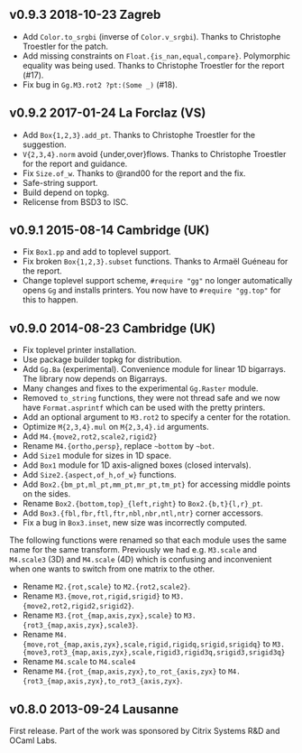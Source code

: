 v0.9.3 2018-10-23 Zagreb
------------------------

- Add `Color.to_srgbi` (inverse of `Color.v_srgbi`). Thanks to
  Christophe Troestler for the patch.
- Add missing constraints on `Float.{is_nan,equal,compare}`. Polymorphic
  equality was being used. Thanks to Christophe Troestler for the report
  (#17).
- Fix bug in `Gg.M3.rot2 ?pt:(Some _)` (#18).

v0.9.2 2017-01-24 La Forclaz (VS)
---------------------------------

- Add `Box{1,2,3}.add_pt`. Thanks to Christophe Troestler for the suggestion.
- `V{2,3,4}.norm` avoid {under,over}flows. Thanks to Christophe Troestler for
  the report and guidance.
- Fix `Size.of_w`. Thanks to @rand00 for the report and the fix.
- Safe-string support.
- Build depend on topkg.
- Relicense from BSD3 to ISC.

v0.9.1 2015-08-14 Cambridge (UK)
--------------------------------

- Fix `Box1.pp` and add to toplevel support.
- Fix broken `Box{1,2,3}.subset` functions. Thanks to Armaël Guéneau
  for the report.
- Change toplevel support scheme, `#require "gg"` no longer automatically
  opens `Gg` and installs printers. You now have to `#require "gg.top"` for
  this to happen.


v0.9.0 2014-08-23 Cambridge (UK)
--------------------------------

- Fix toplevel printer installation.
- Use package builder topkg for distribution.
- Add `Gg.Ba` (experimental). Convenience module for linear 1D bigarrays.
  The library now depends on Bigarrays.
- Many changes and fixes to the experimental `Gg.Raster` module.
- Removed `to_string` functions, they were not thread safe and we
  now have `Format.asprintf` which can be used with the pretty printers.
- Add an optional argument to `M3.rot2` to specify a center for the rotation.
- Optimize `M{2,3,4}.mul` on `M{2,3,4}.id` arguments.
- Add `M4.{move2,rot2,scale2,rigid2}`
- Rename `M4.{ortho,persp}`, replace `~bottom` by `~bot`.
- Add `Size1` module for sizes in 1D space.
- Add `Box1` module for 1D axis-aligned boxes (closed intervals).
- Add `Size2.{aspect,of_h,of_w}` functions.
- Add `Box2.{bm_pt,ml_pt,mm_pt,mr_pt,tm_pt}` for accessing middle points on
  the sides.
- Rename `Box2.{bottom,top}_{left,right}` to `Box2.{b,t}{l,r}_pt`.
- Add `Box3.{fbl,fbr,ftl,ftr,nbl,nbr,ntl,ntr}` corner accessors.
- Fix a bug in `Box3.inset`, new size was incorrectly computed.

The following functions were renamed so that each module uses the same
name for the same transform. Previously we had e.g. `M3.scale` and
`M4.scale3` (3D) and `M4.scale` (4D) which is confusing and
inconvenient when one wants to switch from one matrix to the other.

- Rename `M2.{rot,scale}` to `M2.{rot2,scale2}`.
- Rename `M3.{move,rot,rigid,srigid}` to `M3.{move2,rot2,rigid2,srigid2}`.
- Rename `M3.{rot_{map,axis,zyx},scale}` to `M3.{rot3_{map,axis,zyx},scale3}`.
- Rename `M4.{move,rot_{map,axis,zyx},scale,rigid,rigidq,srigid,srigidq}` to
  `M3.{move3,rot3_{map,axis,zyx},scale,rigid3,rigid3q,srigid3,srigid3q}`
- Rename `M4.scale` to `M4.scale4`
- Rename `M4.{rot_{map,axis,zyx},to_rot_{axis,zyx}` to
  `M4.{rot3_{map,axis,zyx},to_rot3_{axis,zyx}`.

v0.8.0 2013-09-24 Lausanne
--------------------------

First release.
Part of the work was sponsored by Citrix Systems R&D and OCaml Labs.
